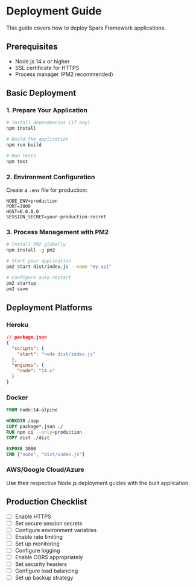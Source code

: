# Deployment Guide

This guide covers how to deploy Spark Framework applications.

## Prerequisites

- Node.js 14.x or higher
- SSL certificate for HTTPS
- Process manager (PM2 recommended)

## Basic Deployment

### 1. Prepare Your Application

```bash
# Install dependencies (if any)
npm install

# Build the application
npm run build

# Run tests
npm test
```

### 2. Environment Configuration

Create a `.env` file for production:

```env
NODE_ENV=production
PORT=3000
HOST=0.0.0.0
SESSION_SECRET=your-production-secret
```

### 3. Process Management with PM2

```bash
# Install PM2 globally
npm install -g pm2

# Start your application
pm2 start dist/index.js --name "my-api"

# Configure auto-restart
pm2 startup
pm2 save
```

## Deployment Platforms

### Heroku

```json
// package.json
{
  "scripts": {
    "start": "node dist/index.js"
  },
  "engines": {
    "node": "14.x"
  }
}
```

### Docker

```dockerfile
FROM node:14-alpine

WORKDIR /app
COPY package*.json ./
RUN npm ci --only=production
COPY dist ./dist

EXPOSE 3000
CMD ["node", "dist/index.js"]
```

### AWS/Google Cloud/Azure

Use their respective Node.js deployment guides with the built application.

## Production Checklist

- [ ] Enable HTTPS
- [ ] Set secure session secrets
- [ ] Configure environment variables
- [ ] Enable rate limiting
- [ ] Set up monitoring
- [ ] Configure logging
- [ ] Enable CORS appropriately
- [ ] Set security headers
- [ ] Configure load balancing
- [ ] Set up backup strategy
